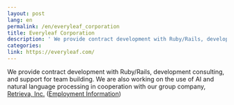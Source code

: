 ```yaml
---
layout: post
lang: en
permalink: /en/everyleaf_corporation
title: Everyleaf Corporation
description: ' We provide contract development with Ruby/Rails, development consulting, and support for team building. We are also working on the use of AI and natural language processing in cooperation with our group company, Retrieva, Inc. (Employment Information) '
categories: 
link: https://everyleaf.com/
---
```


<p>We provide contract development with Ruby/Rails, development consulting, and support for team building. We are also working on the use of AI and natural language processing in cooperation with our group company, <a href="https://retrieva.jp/">Retrieva, Inc.</a> (<a href="https://everyleaf.com/we-are-hiring">Employment Information</a>)</p>
